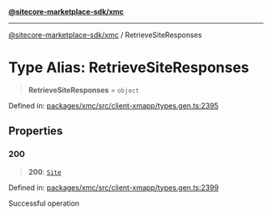 [**@sitecore-marketplace-sdk/xmc**](../README.md)

***

[@sitecore-marketplace-sdk/xmc](../README.md) / RetrieveSiteResponses

# Type Alias: RetrieveSiteResponses

> **RetrieveSiteResponses** = `object`

Defined in: [packages/xmc/src/client-xmapp/types.gen.ts:2395](https://github.com/Sitecore/sitecore-marketplace-sdk/blob/af886e6134b8d1079ef5b8ef70b7eb2f1d9c8aeb/packages/xmc/src/client-xmapp/types.gen.ts#L2395)

## Properties

### 200

> **200**: [`Site`](Site.md)

Defined in: [packages/xmc/src/client-xmapp/types.gen.ts:2399](https://github.com/Sitecore/sitecore-marketplace-sdk/blob/af886e6134b8d1079ef5b8ef70b7eb2f1d9c8aeb/packages/xmc/src/client-xmapp/types.gen.ts#L2399)

Successful operation
